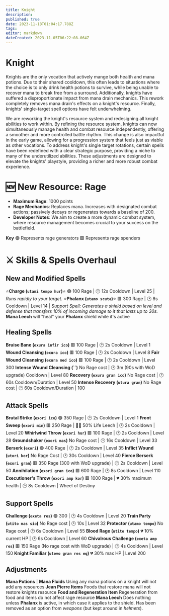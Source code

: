 ```yaml
---
title: Knight
description: 
published: true
date: 2023-11-18T01:04:17.788Z
tags: 
editor: markdown
dateCreated: 2023-11-05T06:22:08.064Z
---
```


# Knight

Knights are the only vocation that actively mange both health and mana potions. Due to their shared cooldown, this often leads to situations where the choice is to only drink health potions to survive, while being unable to recover mana to break free from a surround. Additionally, knights have suffered a disproportionate impact from mana drain mechanics. This rework completely removes mana drain's effects on a knight's resource. Finally, knights' single-target spell options have felt underwhelming. 

We are reworking the knight's resource system and redesigning all knight abilities to work within. By refining the resource system, knights can now simultaneously manage health and combat resource independently, offering a smoother and more controlled battle rhythm. This change is also impactful in the early game, allowing for a progression system that feels just as viable as other vocations. To address knight's single target rotations, certain spells have been redefined with a clear strategic purpose, providing a niche to many of the underutilized abilities. These adjustments are designed to elevate the knights' playstyle, providing a richer and more robust combat experience.

# :new: New Resource: Rage
- **Maximum Rage**: 1000 points
- **Rage Mechanics**: Replaces mana. Increases with designated combat actions; passively decays or regenerates towards a baseline of 200.
- **Developer Notes**: We aim to create a more dynamic combat system, where resource management becomes crucial to your success on the battlefield.

**Key**
🟢  Represents rage generators
🟥  Represents rage spenders

# :crossed_swords: Skills & Spells Overhaul
## New and Modified Spells
:star:**Charge (`utani tempo hur`)**:star: 🟢 100 Rage | :clock2: 12s Cooldown | Level 25 | *Runs rapidly to your target.*
:star:**Phalanx (`utamo scuta`)**:star: 🟥 300 Rage | :clock2: 8s Cooldown | Level 14 | *Support Spell: Generates a shield based on level and defense that transfers 10% of incoming damage to it that lasts up to 30s.*
**Mana Leech** will "heal" your **Phalanx** shield while it's active

## Healing Spells 
**Bruise Bane (`exura infir ico`)** 🟥 100 Rage | :clock2: 2s Cooldown | Level 1
**Wound Cleansing (`exura ico`)** 🟥 100 Rage | :clock2: 2s Cooldown | Level 8
**Fair Wound Cleansing (`exura med ico`)** 🟥 100 Rage | :clock2: 2s Cooldown | Level 300
**Intense Wound Cleansing (``)** No Rage cost | :clock2: 3m (90s with WoD upgrade) Cooldown | Level 80
**Recovery (`exura gran ico`)** No Rage cost | :clock2: 60s Cooldown/Duration | Level 50
**Intense Recovery (`utura gran`)** No Rage cost | :clock2: 60s Cooldown/Duration | 100

## Attack Spells
**Brutal Strike (`exori ico`)** 🟢 350 Rage | :clock2: 2s Cooldown | Level 1
**Front Sweep (`exori min`)** 🟥 250 Rage | 🧛‍♂️ 50% Life Leech | :clock2: 2s Cooldown | Level 20
**Whirlwind Throw (`exori hur`)** 🟥 100 Rage | :clock2: 2s Cooldown | Level 28
**Groundshaker (`exori mas`)** No Rage cost | :clock2: 16s Cooldown | Level 33
**Berserk (`exori`)** 🟢 400 Rage | :clock2: 2s Cooldown | Level 35
**Inflict Wound (`utori kor`)** No Rage Cost | :clock2: 30s Cooldown | Level 40
**Fierce Berserk (`exori gran`)** 🟥 350 Rage (300 with WoD upgrade) | :clock2: 2s Cooldown | Level 50
**Annihilation (`exori gran ico`)** 🟥 600 Rage | :clock2: 8s Cooldown | Level 110
**Executioner's Throw (`exori amp kor`)** 🟥 1000 Rage | :broken_heart: 30% maximum health | :clock2: 8s Cooldown | Wheel of Destiny



## Support Spells
**Challenge (`exeta res`)** 🟢 300 | :clock2: 4s Cooldown | Level 20
**Train Party (`utito mas sio`)** No Rage cost | :clock2: 10s | Level 32
**Protector (`utamo tempo`)** No Rage cost | :clock2: 6s Cooldown | Level 55
**Blood Rage (`utito tempo`)** :broken_heart: 10% current HP | :clock2: 6s Cooldown | Level 60
**Chivalrous Challenge (`exeta amp res`)** 🟥 150 Rage (No rage cost with WoD upgrade) | :clock2: 4s Cooldown | Level 150
**Knight Familiar (`utevo gran res eq`)** :broken_heart: 30% max HP | Level 200

## Adjustments
**Mana Potions** | **Mana Fluids** Using any mana potions on a knight will not add any resources
**Jean Pierre Items** Foods that restore mana will not restore knights resource
**Food and Regeneration Item** Regeneration from food and items do not affect rage resource
**Mana Leech** Does nothing unless **Phalanx** is active, in which case it applies to the shield. Has been removed as an option from *weapons* (but kept around in *helmets*).